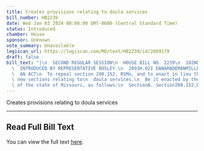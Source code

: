 ```yaml
---
title: Creates provisions relating to doula services
bill_number: HB2239
date: Wed Jan 03 2024 00:00:00 GMT-0600 (Central Standard Time)
status: Introduced
chamber: House
sponsor: Unknown
vote_summary: Unavailable
legiscan_url: https://legiscan.com/MO/text/HB2239/id/2869179
draft: false
bill_text: "|\n  SECOND REGULAR SESSION\n  HOUSE BILL NO. 2239\n  102ND GENERAL ASSEMBLY\n\
  \  INTRODUCED BY REPRESENTATIVE BOSLEY.\n  2893H.02I DANARADEMANMILLER,ChiefClerk\n\
  \  AN ACT\n  To repeal section 208.152, RSMo, and to enact in lieu thereof eight\
  \ new sections relating to\n  doula services.\n  Be it enacted by the General Assembly\
  \ of the state of Missouri, as follows:\n  SectionA. Section208.152,RSMo,isrepealedandeightnewsectionsenactedinlieu"
---
```

Creates provisions relating to doula services

---

## Read Full Bill Text

You can view the full text [here](https://legiscan.com/MO/text/HB2239/id/2869179).
